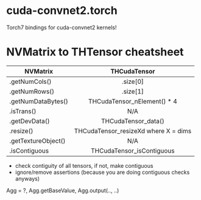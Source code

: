 cuda-convnet2.torch
===================

Torch7 bindings for cuda-convnet2 kernels!


NVMatrix to THTensor cheatsheet
===============================

| NVMatrix            | THCudaTensor |
| --------------------|:-------------:|
| .getNumCols()       | .size[0]
| .getNumRows()       | .size[1]
| .getNumDataBytes()  | THCudaTensor_nElement() * 4
| .isTrans()          | N/A
| .getDevData()       | THCudaTensor_data()
| .resize()           | THCudaTensor_resizeXd where X = dims
| .getTextureObject() | N/A
| .isContiguous       | THCudaTensor_isContiguous

* check contiguity of all tensors, if not, make contiguous
* ignore/remove assertions (because you are doing contiguous checks anyways)

Agg = ?, Agg.getBaseValue, Agg.output(.., ..)
